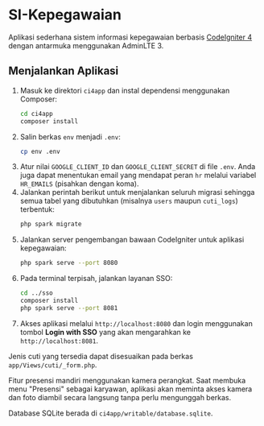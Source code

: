 # SI-Kepegawaian

Aplikasi sederhana sistem informasi kepegawaian berbasis [CodeIgniter 4](https://codeigniter.com/) dengan antarmuka menggunakan AdminLTE 3.

## Menjalankan Aplikasi

1. Masuk ke direktori `ci4app` dan instal dependensi menggunakan Composer:
   ```bash
   cd ci4app
   composer install
   ```
2. Salin berkas `env` menjadi `.env`:
   ```bash
   cp env .env
   ```
3. Atur nilai `GOOGLE_CLIENT_ID` dan `GOOGLE_CLIENT_SECRET` di file `.env`.
   Anda juga dapat menentukan email yang mendapat peran `hr` melalui variabel `HR_EMAILS` (pisahkan dengan koma).
4. Jalankan perintah berikut untuk menjalankan seluruh migrasi sehingga
   semua tabel yang dibutuhkan (misalnya `users` maupun `cuti_logs`) terbentuk:
   ```bash
   php spark migrate
   ```
5. Jalankan server pengembangan bawaan CodeIgniter untuk aplikasi kepegawaian:
   ```bash
   php spark serve --port 8080
   ```
6. Pada terminal terpisah, jalankan layanan SSO:
   ```bash
   cd ../sso
   composer install
   php spark serve --port 8081
   ```
7. Akses aplikasi melalui `http://localhost:8080` dan login menggunakan tombol
   **Login with SSO** yang akan mengarahkan ke `http://localhost:8081`.

Jenis cuti yang tersedia dapat disesuaikan pada berkas `app/Views/cuti/_form.php`.

Fitur presensi mandiri menggunakan kamera perangkat. Saat membuka menu
"Presensi" sebagai karyawan, aplikasi akan meminta akses kamera dan foto
diambil secara langsung tanpa perlu mengunggah berkas.

Database SQLite berada di `ci4app/writable/database.sqlite`.
